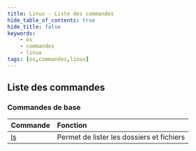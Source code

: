 ```yaml
---
title: Linux - Liste des commandes
hide_table_of_contents: true
hide_title: false
keywords:
    - os
    - commandes
    - linux
tags: [os,commandes,linux]
---
```


## Liste des commandes

### Commandes de base

|Commande|Fonction|
|:-------|:-------|
|[ls](cmd/cmd_ls)|Permet de lister les dossiers et fichiers|